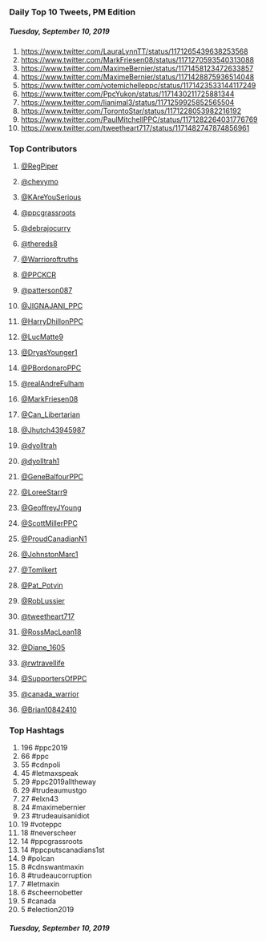 ### Daily Top 10 Tweets, PM Edition
##### Tuesday, September 10, 2019
 1) https://www.twitter.com/LauraLynnTT/status/1171265439638253568
 2) https://www.twitter.com/MarkFriesen08/status/1171270593540313088
 3) https://www.twitter.com/MaximeBernier/status/1171458123472633857
 4) https://www.twitter.com/MaximeBernier/status/1171428875936514048
 5) https://www.twitter.com/votemichelleppc/status/1171423533144117249
 6) https://www.twitter.com/PpcYukon/status/1171430211725881344
 7) https://www.twitter.com/lianimal3/status/1171259925852565504
 8) https://www.twitter.com/TorontoStar/status/1171228053982216192
 9) https://www.twitter.com/PaulMitchellPPC/status/1171282264031776769
10) https://www.twitter.com/tweetheart717/status/1171482747874856961

### Top Contributors
  1) [@RegPiper](https://www.twitter.com/RegPiper)
  2) [@chevymo](https://www.twitter.com/chevymo)
  3) [@KAreYouSerious](https://www.twitter.com/KAreYouSerious)
  4) [@ppcgrassroots](https://www.twitter.com/ppcgrassroots)
  5) [@debrajocurry](https://www.twitter.com/debrajocurry)
  6) [@thereds8](https://www.twitter.com/thereds8)
  7) [@Warrioroftruths](https://www.twitter.com/Warrioroftruths)
  8) [@PPCKCR](https://www.twitter.com/PPCKCR)
  9) [@patterson087](https://www.twitter.com/patterson087)
 10) [@JIGNAJANI_PPC](https://www.twitter.com/JIGNAJANI_PPC)

 11) [@HarryDhillonPPC](https://www.twitter.com/HarryDhillonPPC)
 12) [@LucMatte9](https://www.twitter.com/LucMatte9)
 13) [@DryasYounger1](https://www.twitter.com/DryasYounger1)
 14) [@PBordonaroPPC](https://www.twitter.com/PBordonaroPPC)
 15) [@realAndreFulham](https://www.twitter.com/realAndreFulham)
 16) [@MarkFriesen08](https://www.twitter.com/MarkFriesen08)
 17) [@Can_Libertarian](https://www.twitter.com/Can_Libertarian)
 18) [@Jhutch43945987](https://www.twitter.com/Jhutch43945987)
 19) [@dyolltrah](https://www.twitter.com/dyolltrah)
 20) [@dyolltrah1](https://www.twitter.com/dyolltrah1)

 21) [@GeneBalfourPPC](https://www.twitter.com/GeneBalfourPPC)
 22) [@LoreeStarr9](https://www.twitter.com/LoreeStarr9)
 23) [@GeoffreyJYoung](https://www.twitter.com/GeoffreyJYoung)
 24) [@ScottMillerPPC](https://www.twitter.com/ScottMillerPPC)
 25) [@ProudCanadianN1](https://www.twitter.com/ProudCanadianN1)
 26) [@JohnstonMarc1](https://www.twitter.com/JohnstonMarc1)
 27) [@TomIkert](https://www.twitter.com/TomIkert)
 28) [@Pat_Potvin](https://www.twitter.com/Pat_Potvin)
 29) [@RobLussier](https://www.twitter.com/RobLussier)
 30) [@tweetheart717](https://www.twitter.com/tweetheart717)

 31) [@RossMacLean18](https://www.twitter.com/RossMacLean18)
 32) [@Diane_1605](https://www.twitter.com/Diane_1605)
 33) [@rwtravellife](https://www.twitter.com/rwtravellife)
 34) [@SupportersOfPPC](https://www.twitter.com/SupportersOfPPC)
 35) [@canada_warrior](https://www.twitter.com/canada_warrior)
 36) [@Brian10842410](https://www.twitter.com/Brian10842410)


### Top Hashtags

  1) 196 #ppc2019
  2)  66 #ppc
  3)  55 #cdnpoli
  4)  45 #letmaxspeak
  5)  29 #ppc2019alltheway
  6)  29 #trudeaumustgo
  7)  27 #elxn43
  8)  24 #maximebernier
  9)  23 #trudeauisanidiot
 10)  19 #voteppc
 11)  18 #neverscheer
 12)  14 #ppcgrassroots
 13)  14 #ppcputscanadians1st
 14)   9 #polcan
 15)   8 #cdnswantmaxin
 16)   8 #trudeaucorruption
 17)   7 #letmaxin
 18)   6 #scheernobetter
 19)   5 #canada
 20)   5 #election2019

##### Tuesday, September 10, 2019

